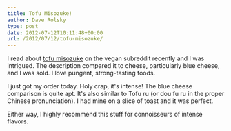 ```yaml
---
title: Tofu Misozuke!
author: Dave Rolsky
type: post
date: 2012-07-12T10:11:48+00:00
url: /2012/07/12/tofu-misozuke/
---
```

I read about [tofu misozuke][1] on the vegan subreddit recently and I was intrigued. The description compared it to cheese, particularly blue cheese, and I was sold. I love pungent, strong-tasting foods.

I just got my order today. Holy crap, it's intense! The blue cheese comparison is quite apt. It's also similar to Tofu ru (or dou fu ru in the proper Chinese pronunciation). I had mine on a slice of toast and it was perfect.

Either way, I highly recommend this stuff for connoisseurs of intense flavors.

 [1]: http://www.rauom.com/goodies/tofu-misozuke/